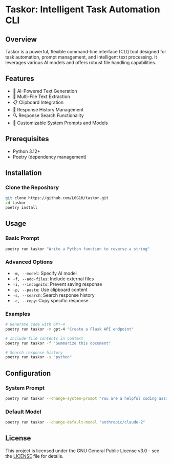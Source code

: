 # Taskor: Intelligent Task Automation CLI

## Overview

Taskor is a powerful, flexible command-line interface (CLI) tool designed for task automation, prompt management, and intelligent text processing. It leverages various AI models and offers robust file handling capabilities.

## Features

- 🤖 AI-Powered Text Generation
- 📄 Multi-File Text Extraction
- 📋 Clipboard Integration
- 💾 Response History Management
- 🔍 Response Search Functionality
- 🔑 Customizable System Prompts and Models

## Prerequisites

- Python 3.12+
- Poetry (dependency management)

## Installation

### Clone the Repository
```bash
git clone https://github.com/L0G1H/taskor.git
cd taskor
poetry install
```

## Usage

### Basic Prompt
```bash
poetry run taskor "Write a Python function to reverse a string"
```

### Advanced Options
- `-m, --model`: Specify AI model
- `-f, --add-files`: Include external files
- `-i, --incognito`: Prevent saving response
- `-p, --paste`: Use clipboard content
- `-s, --search`: Search response history
- `-c, --copy`: Copy specific response

### Examples
```bash
# Generate code with GPT-4
poetry run taskor -m gpt-4 "Create a Flask API endpoint"

# Include file contents in context
poetry run taskor -f "Summarize this document"

# Search response history
poetry run taskor -s "python"
```

## Configuration

### System Prompt
```bash
poetry run taskor --change-system-prompt "You are a helpful coding assistant"
```

### Default Model
```bash
poetry run taskor --change-default-model "anthropic/claude-2"
```

## License
This project is licensed under the GNU General Public License v3.0 - see the [LICENSE](LICENSE) file for details.